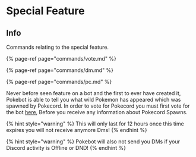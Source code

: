 # Special Feature

## Info

Commands relating to the special feature.

{% page-ref page="commands/vote.md" %}

{% page-ref page="commands/dm.md" %}

{% page-ref page="commands/pc.md" %}

Never before seen feature on a bot and the first to ever have created it, Pokebot is able to tell you what wild Pokemon has appeared which was spawned by Pokecord. In order to vote for Pokecord you must first vote for the bot [here](https://discordbots.org/bot/538122461041000458/vote), Before you receive any information about Pokecord Spawns.

{% hint style="warning" %}
This will only last for 12 hours once this time expires you will not receive anymore Dms!
{% endhint %}

{% hint style="warning" %}
Pokebot will also not send you DMs if your Discord activity is Offline or DND!
{% endhint %}

